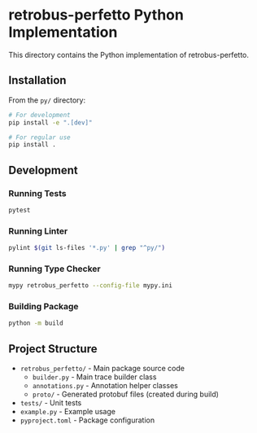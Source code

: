 # retrobus-perfetto Python Implementation

This directory contains the Python implementation of retrobus-perfetto.

## Installation

From the `py/` directory:

```bash
# For development
pip install -e ".[dev]"

# For regular use
pip install .
```

## Development

### Running Tests
```bash
pytest
```

### Running Linter
```bash
pylint $(git ls-files '*.py' | grep "^py/")
```

### Running Type Checker
```bash
mypy retrobus_perfetto --config-file mypy.ini
```

### Building Package
```bash
python -m build
```

## Project Structure

- `retrobus_perfetto/` - Main package source code
  - `builder.py` - Main trace builder class
  - `annotations.py` - Annotation helper classes
  - `proto/` - Generated protobuf files (created during build)
- `tests/` - Unit tests
- `example.py` - Example usage
- `pyproject.toml` - Package configuration